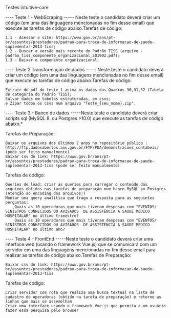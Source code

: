 Testes intuitive-care

---- Teste 1 - WebScraping -----   Neste teste o candidato deverá criar um código (em uma das linguagens mencionadas no fim desse email) que execute as tarefas de código abaixo.Tarefas de código:

    1.1 - Acessar o site: https://www.gov.br/ans/pt-br/assuntos/prestadores/padrao-para-troca-de-informacao-de-saude-suplementar-2013-tiss;
    1.2 - Buscar a versão mais recente do Padrão TISS (arquivo - padrao_tiss_componente_organizacional_201902.pdf);
    1.3 - Baixar o componente organizacional;

---- Teste 2 Transformação de dados ----- Neste teste o candidato deverá criar um código (em uma das linguagens mencionadas no fim desse email) que execute as tarefas de código abaixo.Tarefas de código:

    Extrair do pdf do teste 1 acima os dados dos Quadros 30,31,32 (Tabela de categoria do Padrão TISS);
    Salvar dados em tabelas estruturadas, em csvs;
    e Zipar todos os csvs num arquivo "Teste_{seu_nome}.zip".

---- Teste 3 - Banco de dados -----Neste teste o candidato deverá criar scripts sql (MySQL 8. ou Postgres >10.0) que execute as tarefas de código abaixo.* 

Tarefas de Preparação:

    Baixar os arquivos dos últimos 2 anos no repositório público : http://ftp.dadosabertos.ans.gov.br/FTP/PDA/demonstracoes_contabeis/ (pode ser feito manualmente)
    Baixar csv do link: https://www.gov.br/ans/pt-br/assuntos/prestadores/padrao-para-troca-de-informacao-de-saude-suplementar-2013-tiss (pode ser feito manualmente)

Tarefas de código:

    Queries de load: criar as queries para carregar o conteúdo dos arquivos obtidos nas tarefas de preparação num banco MySQL ou Postgres (Atenção ao encoding dos arquivos!)
    Montar uma query analítica que traga a resposta para as seguintes perguntas:
        Quais as 10 operadoras que mais tiveram despesas com "EVENTOS/ SINISTROS CONHECIDOS OU AVISADOS  DE ASSISTÊNCIA A SAÚDE MEDICO HOSPITALAR" no último trimestre?
        Quais as 10 operadoras que mais tiveram despesas com "EVENTOS/ SINISTROS CONHECIDOS OU AVISADOS  DE ASSISTÊNCIA A SAÚDE MEDICO HOSPITALAR" no último ano?

---- Teste 4 - FrontEnd -----Neste teste o candidato deverá criar uma interface web (usando o framework Vue.js) que se comunicará com um servidor em uma das linguagens mencionadas no fim desse email para realizar as tarefas de código abaixo.Tarefas de Preparação:

    Baixar csv do link: https://www.gov.br/ans/pt-br/assuntos/prestadores/padrao-para-troca-de-informacao-de-saude-suplementar-2013-tiss

Tarefas de código:

    Criar servidor com rota que realiza uma busca textual na lista de cadastro de operadoras (obtido na tarefa de preparação) e retorne as linhas que mais se assemelham
    Criar uma interface usando o framework Vue.js que permita a um usuário fazer essa pesquisa pelo browser
